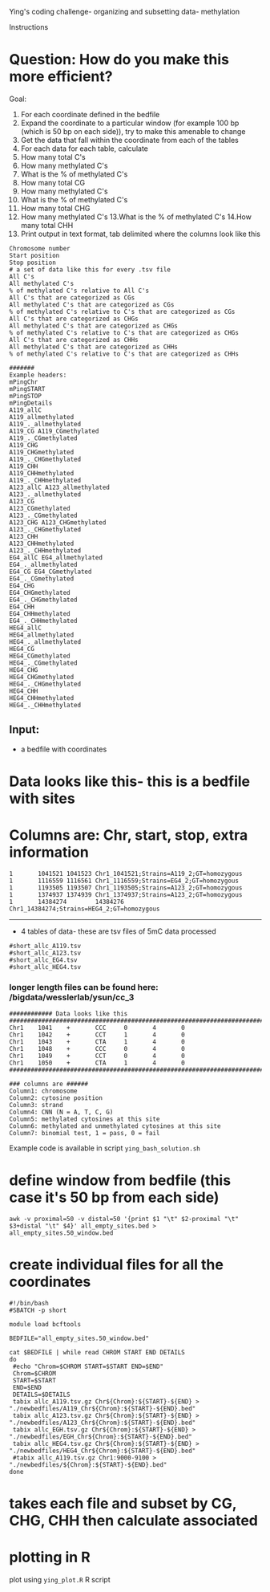Ying's coding challenge- organizing and subsetting data- methylation

Instructions


Question: How do you make this more efficient? 
=============

Goal: 
1. For each coordinate defined in the bedfile
2. Expand the coordinate to a particular window (for example 100 bp (which is 50 bp on each side)), try to make this amenable to change
3. Get the data that fall within the coordinate from each of the tables
4. For each data for each table, calculate
5. How many total C's
6. How many methylated C's
7. What is the % of methylated C's 
8. How many total CG
9. How many methylated C's
10. What is the % of methylated C's 
11. How many total CHG
12. How many methylated C's
13.What is the % of methylated C's 
14.How many total CHH
15. Print output in text format, tab delimited where the columns look like this
	

```
Chromosome number
Start position
Stop position
# a set of data like this for every .tsv file
All C's
All methylated C's	
% of methylated C's relative to All C's
All C's that are categorized as CGs
All methylated C's that are categorized as CGs
% of methylated C's relative to C's that are categorized as CGs
All C's that are categorized as CHGs
All methylated C's that are categorized as CHGs
% of methylated C's relative to C's that are categorized as CHGs
All C's that are categorized as CHHs
All methylated C's that are categorized as CHHs
% of methylated C's relative to C's that are categorized as CHHs

#######
Example headers:
mPingChr 
mPingSTART 
mPingSTOP                              
mPingDetails   
A119_allC 
A119_allmethylated
A119_._allmethylated 
A119_CG A119_CGmethylated 
A119_._CGmethylated 
A119_CHG 
A119_CHGmethylated
A119_._CHGmethylated 
A119_CHH 
A119_CHHmethylated 
A119_._CHHmethylated 
A123_allC A123_allmethylated
A123_._allmethylated 
A123_CG 
A123_CGmethylated 
A123_._CGmethylated 
A123_CHG A123_CHGmethylated
A123_._CHGmethylated 
A123_CHH 
A123_CHHmethylated 
A123_._CHHmethylated 
EG4_allC EG4_allmethylated
EG4_._allmethylated 
EG4_CG EG4_CGmethylated 
EG4_._CGmethylated 
EG4_CHG 
EG4_CHGmethylated 
EG4_._CHGmethylated
EG4_CHH 
EG4_CHHmethylated 
EG4_._CHHmethylated 
HEG4_allC 
HEG4_allmethylated 
HEG4_._allmethylated 
HEG4_CG
HEG4_CGmethylated 
HEG4_._CGmethylated 
HEG4_CHG 
HEG4_CHGmethylated 
HEG4_._CHGmethylated 
HEG4_CHH
HEG4_CHHmethylated 
HEG4_._CHHmethylated
```
Input: 
-----
- a bedfile with coordinates


# Data looks like this- this is a bedfile with sites
# Columns are: Chr, start, stop, extra information
```
1       1041521 1041523 Chr1_1041521;Strains=A119_2;GT=homozygous
1       1116559 1116561 Chr1_1116559;Strains=EG4_2;GT=homozygous
1       1193505 1193507 Chr1_1193505;Strains=A123_2;GT=homozygous
1       1374937 1374939 Chr1_1374937;Strains=A123_2;GT=homozygous
1       14384274        14384276        Chr1_14384274;Strains=HEG4_2;GT=homozygous
```

----
- 4  tables of data- these are tsv files of 5mC data processed
```
#short_allc_A119.tsv
#short_allc_A123.tsv
#short_allc_EG4.tsv
#short_allc_HEG4.tsv
```

### longer length files can be found here: /bigdata/wesslerlab/ysun/cc_3
```
############ Data looks like this #########################################################################
Chr1    1041    +       CCC     0       4       0
Chr1    1042    +       CCT     1       4       0
Chr1    1043    +       CTA     1       4       0
Chr1    1048    +       CCC     0       4       0
Chr1    1049    +       CCT     0       4       0
Chr1    1050    +       CTA     1       4       0
############################################################################
```
```
### columns are ######
Column1: chromosome
Column2: cytosine position
Column3: strand
Column4: CNN (N = A, T, C, G)
Column5: methylated cytosines at this site
Column6: methylated and unmethylated cytosines at this site
Column7: binomial test, 1 = pass, 0 = fail
```

Example code is available in script `ying_bash_solution.sh`

# define window from bedfile (this case it's 50 bp from each side)

```awk -v proximal=50 -v distal=50 '{print $1 "\t" $2-proximal "\t" $3+distal "\t" $4}' all_empty_sites.bed > all_empty_sites.50_window.bed```

# create individual files for all the coordinates

```
#!/bin/bash
#SBATCH -p short

module load bcftools

BEDFILE="all_empty_sites.50_window.bed"

cat $BEDFILE | while read CHROM START END DETAILS
do
 #echo "Chrom=$CHROM START=$START END=$END"
 Chrom=$CHROM 
 START=$START 
 END=$END
 DETAILS=$DETAILS
 tabix allc_A119.tsv.gz Chr${Chrom}:${START}-${END} > "./newbedfiles/A119_Chr${Chrom}:${START}-${END}.bed"
 tabix allc_A123.tsv.gz Chr${Chrom}:${START}-${END} > "./newbedfiles/A123_Chr${Chrom}:${START}-${END}.bed"
 tabix allc_EGH.tsv.gz Chr${Chrom}:${START}-${END} > "./newbedfiles/EGH_Chr${Chrom}:${START}-${END}.bed"
 tabix allc_HEG4.tsv.gz Chr${Chrom}:${START}-${END} > "./newbedfiles/HEG4_Chr${Chrom}:${START}-${END}.bed"
 #tabix allc_A119.tsv.gz Chr1:9000-9100 > "./newbedfiles/${Chrom}:${START}-${END}.bed"
done
```
# takes each file and subset by CG, CHG, CHH then calculate associated


# plotting in R
plot using `ying_plot.R` R script












